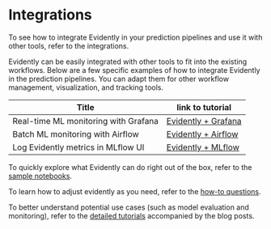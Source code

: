 # Integrations

To see how to integrate Evidently in your prediction pipelines and use it with other tools, refer to the integrations. 

Evidently can be easily integrated with other tools to fit into the existing workflows. 
Below are a few specific examples of how to integrate Evidently in the prediction pipelines. You can adapt them for other workflow management, visualization, and tracking tools.


Title | link to tutorial
--- | ---
Real-time ML monitoring with Grafana | [Evidently + Grafana](grafana_monitoring_service/)
Batch ML monitoring with Airflow | [Evidently + Airflow](airflow_drift_detection/)
Log Evidently metrics in MLflow UI | [Evidently + MLflow](mlflow_logging/)

To quickly explore what Evidently can do right out of the box, refer to the [sample notebooks](../sample_notebooks/).

To learn how to adjust evidently as you need, refer to the [how-to questions](../how_to_questions/).

To better understand potential use cases (such as model evaluation and monitoring), refer to the [detailed tutorials](../data_stories/) accompanied by the blog posts.
